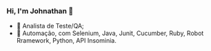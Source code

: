 ### Hi, I'm Johnathan 👋

- 🔭 Analista de Teste/QA;
- 🌱 Automação, com Selenium, Java, Junit, Cucumber, Ruby, Robot Rramework, Python, API Insominia.


